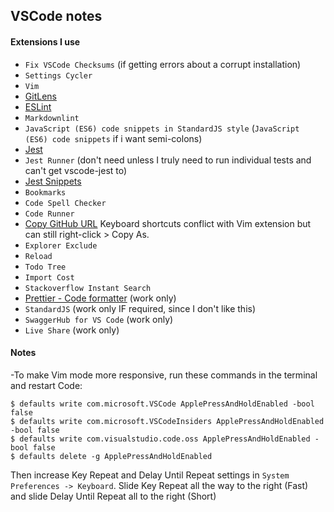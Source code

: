 ## VSCode notes

#### Extensions I use

- `Fix VSCode Checksums` (if getting errors about a corrupt installation)
- `Settings Cycler`
- `Vim`
- [GitLens](https://github.com/gitkraken/vscode-gitlens)
- [ESLint](https://github.com/Microsoft/vscode-eslint)
- `Markdownlint` 
- `JavaScript (ES6) code snippets in StandardJS style` (`JavaScript (ES6) code snippets` if i want semi-colons)
- [Jest](https://github.com/jest-community/vscode-jest)
- `Jest Runner` (don't need unless I truly need to run individual tests and can't get vscode-jest to)
- [Jest Snippets](https://github.com/andys8/vscode-jest-snippets)
- `Bookmarks`
- `Code Spell Checker`
- `Code Runner`
- [Copy GitHub URL](https://marketplace.visualstudio.com/items?itemName=mattlott.copy-github-url) Keyboard shortcuts conflict with Vim extension but can still right-click > Copy As.
- `Explorer Exclude`
- `Reload`
- `Todo Tree`
- `Import Cost`
- `Stackoverflow Instant Search`
- [Prettier - Code formatter](https://marketplace.visualstudio.com/items?itemName=esbenp.prettier-vscode) (work only)
- `StandardJS` (work only IF required, since I don't like this)
- `SwaggerHub for VS Code` (work only)
- `Live Share` (work only)

#### Notes

-To make Vim mode more responsive, run these commands in the terminal and restart Code:

    $ defaults write com.microsoft.VSCode ApplePressAndHoldEnabled -bool false
    $ defaults write com.microsoft.VSCodeInsiders ApplePressAndHoldEnabled -bool false
    $ defaults write com.visualstudio.code.oss ApplePressAndHoldEnabled -bool false
    $ defaults delete -g ApplePressAndHoldEnabled

Then increase Key Repeat and Delay Until Repeat settings in `System Preferences -> Keyboard`. Slide Key Repeat all the way to the right (Fast) and slide Delay Until Repeat all to the right (Short)

